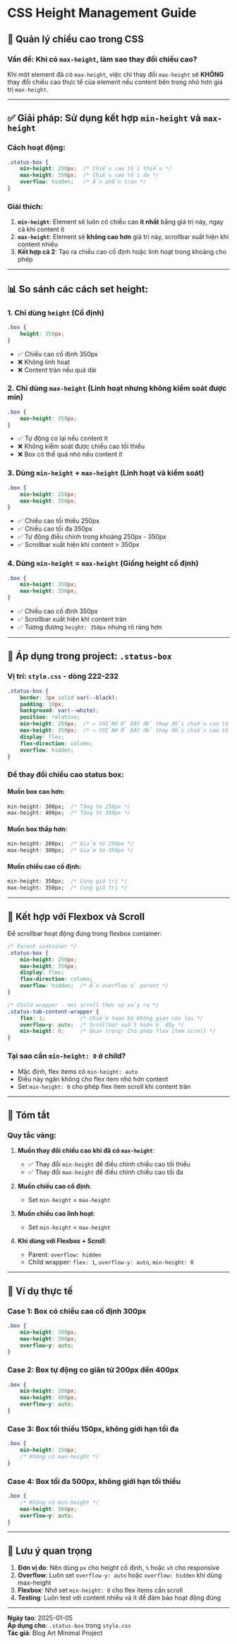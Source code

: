 # CSS Height Management Guide

## 📐 Quản lý chiều cao trong CSS

### Vấn đề: Khi có `max-height`, làm sao thay đổi chiều cao?

Khi một element đã có `max-height`, việc chỉ thay đổi `max-height` sẽ **KHÔNG** thay đổi chiều cao thực tế của element nếu content bên trong nhỏ hơn giá trị `max-height`.

---

## ✅ Giải pháp: Sử dụng kết hợp `min-height` và `max-height`

### Cách hoạt động:

```css
.status-box {
    min-height: 250px;  /* Chiều cao tối thiểu */
    max-height: 350px;  /* Chiều cao tối đa */
    overflow: hidden;   /* Ẩn phần tràn */
}
```

### Giải thích:

1. **`min-height`**: Element sẽ luôn có chiều cao **ít nhất** bằng giá trị này, ngay cả khi content ít
2. **`max-height`**: Element sẽ **không cao hơn** giá trị này, scrollbar xuất hiện khi content nhiều
3. **Kết hợp cả 2**: Tạo ra chiều cao cố định hoặc linh hoạt trong khoảng cho phép

---

## 📊 So sánh các cách set height:

### 1. Chỉ dùng `height` (Cố định)
```css
.box {
    height: 350px;
}
```
- ✅ Chiều cao cố định 350px
- ❌ Không linh hoạt
- ❌ Content tràn nếu quá dài

### 2. Chỉ dùng `max-height` (Linh hoạt nhưng không kiểm soát được min)
```css
.box {
    max-height: 350px;
}
```
- ✅ Tự động co lại nếu content ít
- ❌ Không kiểm soát được chiều cao tối thiểu
- ❌ Box có thể quá nhỏ nếu content ít

### 3. Dùng `min-height` + `max-height` (Linh hoạt và kiểm soát)
```css
.box {
    min-height: 250px;
    max-height: 350px;
}
```
- ✅ Chiều cao tối thiểu 250px
- ✅ Chiều cao tối đa 350px
- ✅ Tự động điều chỉnh trong khoảng 250px - 350px
- ✅ Scrollbar xuất hiện khi content > 350px

### 4. Dùng `min-height` = `max-height` (Giống height cố định)
```css
.box {
    min-height: 350px;
    max-height: 350px;
}
```
- ✅ Chiều cao cố định 350px
- ✅ Scrollbar xuất hiện khi content tràn
- ✅ Tương đương `height: 350px` nhưng rõ ràng hơn

---

## 🎯 Áp dụng trong project: `.status-box`

### Vị trí: `style.css` - dòng 222-232

```css
.status-box {
    border: 3px solid var(--black);
    padding: 10px;
    background: var(--white);
    position: relative;
    min-height: 250px;  /* ← CHỈNH Ở ĐÂY để thay đổi chiều cao tối thiểu */
    max-height: 350px;  /* ← CHỈNH Ở ĐÂY để thay đổi chiều cao tối đa */
    display: flex;
    flex-direction: column;
    overflow: hidden;
}
```

### Để thay đổi chiều cao status box:

#### Muốn box cao hơn:
```css
min-height: 300px;  /* Tăng từ 250px */
max-height: 400px;  /* Tăng từ 350px */
```

#### Muốn box thấp hơn:
```css
min-height: 200px;  /* Giảm từ 250px */
max-height: 300px;  /* Giảm từ 350px */
```

#### Muốn chiều cao cố định:
```css
min-height: 350px;  /* Cùng giá trị */
max-height: 350px;  /* Cùng giá trị */
```

---

## 🔧 Kết hợp với Flexbox và Scroll

Để scrollbar hoạt động đúng trong flexbox container:

```css
/* Parent container */
.status-box {
    min-height: 250px;
    max-height: 350px;
    display: flex;
    flex-direction: column;
    overflow: hidden;  /* Ẩn overflow ở parent */
}

/* Child wrapper - nơi scroll thực sự xảy ra */
.status-tab-content-wrapper {
    flex: 1;           /* Chiếm toàn bộ không gian còn lại */
    overflow-y: auto;  /* Scrollbar xuất hiện ở đây */
    min-height: 0;     /* Quan trọng! Cho phép flex item scroll */
}
```

### Tại sao cần `min-height: 0` ở child?

- Mặc định, flex items có `min-height: auto`
- Điều này ngăn không cho flex item nhỏ hơn content
- Set `min-height: 0` cho phép flex item scroll khi content tràn

---

## 📝 Tóm tắt

### Quy tắc vàng:

1. **Muốn thay đổi chiều cao khi đã có `max-height`**:
   - ✅ Thay đổi `min-height` để điều chỉnh chiều cao tối thiểu
   - ✅ Thay đổi `max-height` để điều chỉnh chiều cao tối đa

2. **Muốn chiều cao cố định**:
   - Set `min-height` = `max-height`

3. **Muốn chiều cao linh hoạt**:
   - Set `min-height` < `max-height`

4. **Khi dùng với Flexbox + Scroll**:
   - Parent: `overflow: hidden`
   - Child wrapper: `flex: 1`, `overflow-y: auto`, `min-height: 0`

---

## 🎨 Ví dụ thực tế

### Case 1: Box có chiều cao cố định 300px
```css
.box {
    min-height: 300px;
    max-height: 300px;
    overflow-y: auto;
}
```

### Case 2: Box tự động co giãn từ 200px đến 400px
```css
.box {
    min-height: 200px;
    max-height: 400px;
    overflow-y: auto;
}
```

### Case 3: Box tối thiểu 150px, không giới hạn tối đa
```css
.box {
    min-height: 150px;
    /* Không có max-height */
}
```

### Case 4: Box tối đa 500px, không giới hạn tối thiểu
```css
.box {
    /* Không có min-height */
    max-height: 500px;
    overflow-y: auto;
}
```

---

## 🚨 Lưu ý quan trọng

1. **Đơn vị đo**: Nên dùng `px` cho height cố định, `%` hoặc `vh` cho responsive
2. **Overflow**: Luôn set `overflow-y: auto` hoặc `overflow: hidden` khi dùng max-height
3. **Flexbox**: Nhớ set `min-height: 0` cho flex items cần scroll
4. **Testing**: Luôn test với content nhiều và ít để đảm bảo hoạt động đúng

---

**Ngày tạo**: 2025-01-05  
**Áp dụng cho**: `.status-box` trong `style.css`  
**Tác giả**: Blog Art Minimal Project

